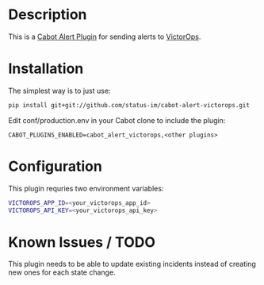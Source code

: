 # Description

This is a [Cabot Alert Plugin](https://cabotapp.com/dev/writing-alert-plugins.html) for sending alerts to [VictorOps](https://victorops.com/).

# Installation

The simplest way is to just use:
```sh
pip install git+git://github.com/status-im/cabot-alert-victorops.git
```
Edit conf/production.env in your Cabot clone to include the plugin:
```
CABOT_PLUGINS_ENABLED=cabot_alert_victorops,<other plugins>
```

# Configuration

This plugin requries two environment variables:
```sh
VICTOROPS_APP_ID=<your_victorops_app_id>
VICTOROPS_API_KEY=<your_victorops_api_key>
```

# Known Issues / TODO

This plugin needs to be able to update existing incidents instead of creating new ones for each state change.
